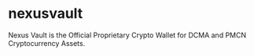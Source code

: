 # nexusvault
Nexus Vault is the Official Proprietary Crypto Wallet for DCMA and PMCN Cryptocurrency Assets.
